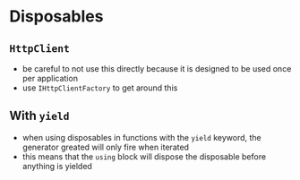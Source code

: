 # Disposables

## `HttpClient`
- be careful to not use this directly because it is designed to be used once per application
- use `IHttpClientFactory` to get around this

## With `yield`
- when using disposables in functions with the `yield` keyword, the generator greated will only fire when iterated
- this means that the `using` block will dispose the disposable before anything is yielded